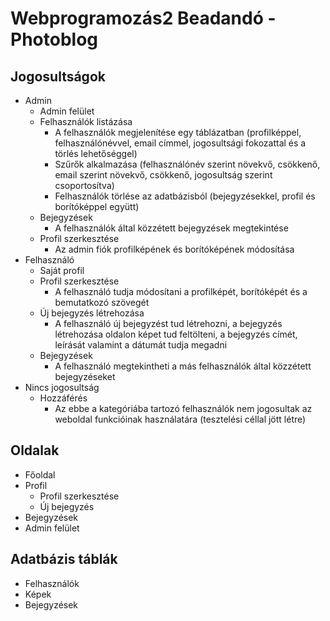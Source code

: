 # Webprogramozás2 Beadandó - Photoblog

## Jogosultságok
* Admin
  * Admin felület
  * Felhasználók listázása
    * A felhasználók megjelenítése egy táblázatban (profilképpel, felhasználónévvel, email címmel, jogosultsági fokozattal és a törlés lehetőséggel)
    * Szűrők alkalmazása (felhasználónév szerint növekvő, csökkenő, email szerint növekvő, csökkenő, jogosultság szerint csoportosítva)
    * Felhasználók törlése az adatbázisból (bejegyzésekkel, profil és borítóképpel együtt)
  * Bejegyzések
    * A felhasználók által közzétett bejegyzések megtekintése
  * Profil szerkesztése
    * Az admin fiók profilképének és borítóképének módosítása
* Felhasználó
  * Saját profil
  * Profil szerkesztése
    * A felhasználó tudja módosítani a profilképét, borítóképét és a bemutatkozó szövegét
  * Új bejegyzés létrehozása
    * A felhasználó új bejegyzést tud létrehozni, a bejegyzés létrehozása oldalon képet tud feltölteni, a bejegyzés címét, leírását valamint a dátumát tudja megadni
  * Bejegyzések
    * A felhasználó megtekintheti a más felhasználók által közzétett bejegyzéseket
* Nincs jogosultság
  * Hozzáférés
    * Az ebbe a kategóriába tartozó felhasználók nem jogosultak az weboldal funkcióinak használatára (tesztelési céllal jött létre)
## Oldalak
* Főoldal
* Profil
  * Profil szerkesztése
  * Új bejegyzés
* Bejegyzések
* Admin felület
## Adatbázis táblák
* Felhasználók
* Képek
* Bejegyzések
  

